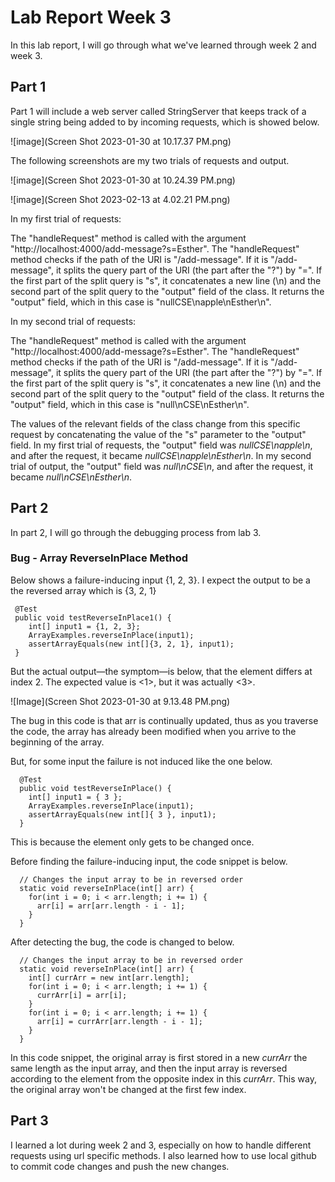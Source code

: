 # Lab Report Week 3

In this lab report, I will go through what we've learned through week 2 and week 3.

## Part 1

Part 1 will include a web server called StringServer that keeps track of a single string being added to by incoming requests, which is showed below.

![image](Screen Shot 2023-01-30 at 10.17.37 PM.png)

The following screenshots are my two trials of requests and output.

![image](Screen Shot 2023-01-30 at 10.24.39 PM.png)

![image](Screen Shot 2023-02-13 at 4.02.21 PM.png)

In my first trial of requests:

The "handleRequest" method is called with the argument "http://localhost:4000/add-message?s=Esther".
The "handleRequest" method checks if the path of the URI is "/add-message".
If it is "/add-message", it splits the query part of the URI (the part after the "?") by "=".
If the first part of the split query is "s", it concatenates a new line (\n) and the second part of the split query to the "output" field of the class.
It returns the "output" field, which in this case is "nullCSE\napple\nEsther\n".

In my second trial of requests:

The "handleRequest" method is called with the argument "http://localhost:4000/add-message?s=Esther".
The "handleRequest" method checks if the path of the URI is "/add-message".
If it is "/add-message", it splits the query part of the URI (the part after the "?") by "=".
If the first part of the split query is "s", it concatenates a new line (\n) and the second part of the split query to the "output" field of the class.
It returns the "output" field, which in this case is "null<String>\nCSE\nEsther\n".

The values of the relevant fields of the class change from this specific request by concatenating the value of the "s" parameter to the "output" field. In my first trial of requests, the "output" field was *nullCSE\napple\n*, and after the request, it became *nullCSE\napple\nEsther\n*. In my second trial of output, the "output" field was *null<String>\nCSE\n*, and after the request, it became *null<String>\nCSE\nEsther\n*.

## Part 2

In part 2, I will go through the debugging process from lab 3. 

### Bug - Array ReverseInPlace Method

Below shows a failure-inducing input {1, 2, 3}. I expect the output to be a the reversed array which is {3, 2, 1} 

```
 @Test 
 public void testReverseInPlace1() {
    int[] input1 = {1, 2, 3};
    ArrayExamples.reverseInPlace(input1);
    assertArrayEquals(new int[]{3, 2, 1}, input1);
 }
```
But the actual output—the symptom—is below, that the element differs at index 2. The expected value is <1>, but it was actually <3>.

![Image](Screen Shot 2023-01-30 at 9.13.48 PM.png)

The bug in this code is that arr is continually updated, thus as you traverse the code, the array has already been modified when you arrive to the beginning of the array. 

But, for some input the failure is not induced like the one below.

```
  @Test 
  public void testReverseInPlace() {
    int[] input1 = { 3 };
    ArrayExamples.reverseInPlace(input1);
    assertArrayEquals(new int[]{ 3 }, input1);
  }

```

This is because the element only gets to be changed once.

Before finding the failure-inducing input, the code snippet is below. 

```
  // Changes the input array to be in reversed order
  static void reverseInPlace(int[] arr) {
    for(int i = 0; i < arr.length; i += 1) {
      arr[i] = arr[arr.length - i - 1];
    }
  }
```

After detecting the bug, the code is changed to below.

```
  // Changes the input array to be in reversed order
  static void reverseInPlace(int[] arr) {
    int[] currArr = new int[arr.length];
    for(int i = 0; i < arr.length; i += 1) {
      currArr[i] = arr[i];
    }
    for(int i = 0; i < arr.length; i += 1) {
      arr[i] = currArr[arr.length - i - 1];
    }
  } 
```

In this code snippet, the original array is first stored in a new *currArr* the same length as the input array, and then the input array is reversed according to the element from the opposite index in this *currArr*. This way, the original array won't be changed at the first few index.

## Part 3

I learned a lot during week 2 and 3, especially on how to handle different requests using url specific methods. I also learned how to use local github to commit code changes and push the new changes.  

